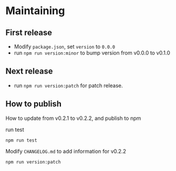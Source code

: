 # Maintaining

## First release

- Modify `package.json`, set `version` to `0.0.0`
- run `npm run version:minor` to bump version from v0.0.0 to v0.1.0

## Next release

- run `npm run version:patch` for patch release.

## How to publish

How to update from v0.2.1 to v0.2.2, and publish to npm

run test

```
npm run test
```

Modify `CHANGELOG.md` to add information for v0.2.2

```
npm run version:patch
```
